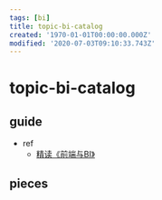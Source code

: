 ```yaml
---
tags: [bi]
title: topic-bi-catalog
created: '1970-01-01T00:00:00.000Z'
modified: '2020-07-03T09:10:33.743Z'
---
```


# topic-bi-catalog

## guide

- ref
  - [精读《前端与BI》](https://zhuanlan.zhihu.com/p/82665657)

## pieces
